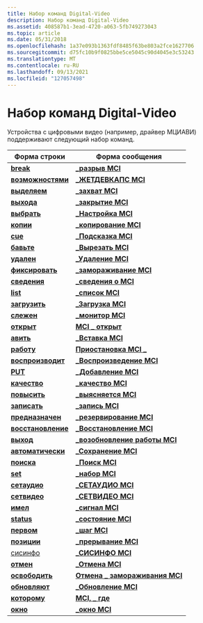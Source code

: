 ```yaml
---
title: Набор команд Digital-Video
description: Набор команд Digital-Video
ms.assetid: 408587b1-3ead-4720-a063-5fb749273043
ms.topic: article
ms.date: 05/31/2018
ms.openlocfilehash: 1a37e093b1363fdf8485f63be803a2fce1627706
ms.sourcegitcommit: d75fc10b9f0825bbe5ce5045c90d4045e3c53243
ms.translationtype: MT
ms.contentlocale: ru-RU
ms.lasthandoff: 09/13/2021
ms.locfileid: "127057498"
---
```

# <a name="digital-video-command-set"></a>Набор команд Digital-Video

Устройства с цифровыми видео (например, драйвер МЦИАВИ) поддерживают следующий набор команд.



| Форма строки                      | Форма сообщения                              |
|----------------------------------|-------------------------------------------|
| [**break**](break.md)           | [**\_разрыв MCI**](mci-break.md)           |
| [**возможностями**](capability.md) | [**\_ЖЕТДЕВКАПС MCI**](mci-getdevcaps.md) |
| [**выделяем**](capture.md)       | [**\_захват MCI**](mci-capture.md)       |
| [**выхода**](close.md)           | [**\_закрытие MCI**](mci-close.md)           |
| [**выбрать**](configure.md)   | [**\_Настройка MCI**](mci-configure.md)   |
| [**копии**](copy.md)             | [**\_копирование MCI**](mci-copy.md)             |
| [**cue**](cue.md)               | [**\_Подсказка MCI**](mci-cue.md)               |
| [**бавьте**](cut.md)               | [**\_Вырезать MCI**](mci-cut.md)               |
| [**удален**](delete.md)         | [**\_Удаление MCI**](mci-delete.md)         |
| [**фиксировать**](freeze.md)         | [**\_замораживание MCI**](mci-freeze.md)         |
| [**сведения**](info.md)             | [**\_сведения о MCI**](mci-info.md)             |
| [**list**](list.md)             | [**\_список MCI**](mci-list.md)             |
| [**загрузить**](load.md)             | [**\_Загрузка MCI**](mci-load.md)             |
| [**слежен**](monitor.md)       | [**\_монитор MCI**](mci-monitor.md)       |
| [**открыт**](open.md)             | [**MCI \_ открыт**](mci-open.md)             |
| [**авить**](paste.md)           | [**\_Вставка MCI**](mci-paste.md)           |
| [**работу**](pause.md)           | [**Приостановка MCI \_**](mci-pause.md)           |
| [**воспроизводит**](play.md)             | [**\_Воспроизведение MCI**](mci-play.md)             |
| [**PUT**](put.md)               | [**\_Добавление MCI**](mci-put.md)               |
| [**качество**](quality.md)       | [**\_качество MCI**](mci-quality.md)       |
| [**повысить**](realize.md)       | [**\_выясняется MCI**](mci-realize.md)       |
| [**записать**](record.md)         | [**\_запись MCI**](mci-record.md)         |
| [**предназначен**](reserve.md)       | [**\_резервирование MCI**](mci-reserve.md)       |
| [**восстановление**](restore.md)       | [**\_Восстановление MCI**](mci-restore.md)       |
| [**выход**](resume.md)         | [**\_возобновление работы MCI**](mci-resume.md)         |
| [**автоматически**](save.md)             | [**\_Сохранение MCI**](mci-save.md)             |
| [**поиска**](seek.md)             | [**\_Поиск MCI**](mci-seek.md)             |
| [**set**](set.md)               | [**\_набор MCI**](mci-set.md)               |
| [**сетаудио**](setaudio.md)     | [**\_СЕТАУДИО MCI**](mci-setaudio.md)     |
| [**сетвидео**](setvideo.md)     | [**\_СЕТВИДЕО MCI**](mci-setvideo.md)     |
| [**имел**](signal.md)         | [**\_сигнал MCI**](mci-signal.md)         |
| [**status**](status.md)         | [**\_состояние MCI**](mci-status.md)         |
| [**первом**](step.md)             | [**\_шаг MCI**](mci-step.md)             |
| [**позиции**](stop.md)             | [**\_прерывание MCI**](mci-stop.md)             |
| [сисинфо](sysinfo.md)           | [**\_СИСИНФО MCI**](mci-sysinfo.md)       |
| [**отмен**](undo.md)             | [**\_Отмена MCI**](mci-undo.md)             |
| [**освободить**](unfreeze.md)     | [**Отмена \_ замораживания MCI**](mci-unfreeze.md)     |
| [**обновляют**](update.md)         | [**\_Обновление MCI**](mci-update.md)         |
| [**которому**](where.md)           | [**MCI, \_ где**](mci-where.md)           |
| [**окно**](window.md)         | [**\_окно MCI**](mci-window.md)         |



 

 

 




